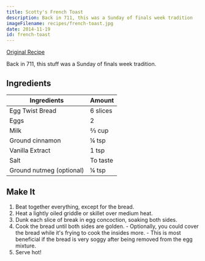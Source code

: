 ```yaml
---
title: Scotty's French Toast
description: Back in 711, this was a Sunday of finals week tradition
imageFilename: recipes/french-toast.jpg
date: 2014-11-19
id: french-toast
---
```


[Original Recipe](http://allrecipes.com/recipe/7016/french-toast-i/)

Back in 711, this stuff was a Sunday of finals week tradition.

## Ingredients

| Ingredients              | Amount   |
| ------------------------ | -------- |
| Egg Twist Bread          | 6 slices |
| Eggs                     | 2        |
| Milk                     | ⅔ cup    |
| Ground cinnamon          | ¼ tsp    |
| Vanilla Extract          | 1 tsp    |
| Salt                     | To taste |
| Ground nutmeg (optional) | ¼ tsp    |

## Make It

1. Beat together everything, except for the bread.
1. Heat a lightly oiled griddle or skillet over medium heat.
1. Dunk each slice of break in egg concoction, soaking both sides.
1. Cook the bread until both sides are golden. - Optionally, you could cover the bread while it's frying to cook the insides more. - This is most beneficial if the bread is very soggy after being removed from the egg mixture.
1. Serve hot!

